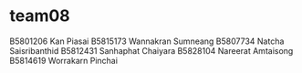 # team08
B5801206 Kan Piasai
B5815173 Wannakran Sumneang
B5807734 Natcha Saisribanthid
B5812431 Sanhaphat Chaiyara
B5828104 Nareerat Amtaisong
B5814619 Worrakarn Pinchai